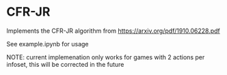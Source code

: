 # CFR-JR
Implements the CFR-JR algorithm from https://arxiv.org/pdf/1910.06228.pdf

See example.ipynb for usage

NOTE: current implemenation only works for games with 2 actions per infoset, this will be corrected in the future
